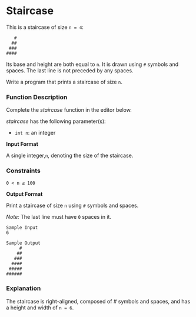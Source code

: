 # Staircase

This is a staircase of size `n = 4`:

```
   #
  ##
 ###
####
```

Its base and height are both equal to `n`. It is drawn using `#` symbols and spaces. The last line is not preceded by any spaces.

Write a program that prints a staircase of size `n`.

### Function Description

Complete the *staircase*  function in the editor below.

*staircase* has the following parameter(s):
- `int n`: an integer

**Input Format**

A single integer,`n`, denoting the size of the staircase.

### Constraints
`0 < n ≤ 100`

**Output Format**

Print a staircase of size `n` using `#` symbols and spaces. 

*Note:*  The last line must have `0` spaces in it.
```angular2html
Sample Input
6

Sample Output
     #
    ##
   ###
  ####
 #####
######
```
### Explanation

The staircase is right-aligned, composed of # symbols and spaces, and has a height and width of `n = 6`.

